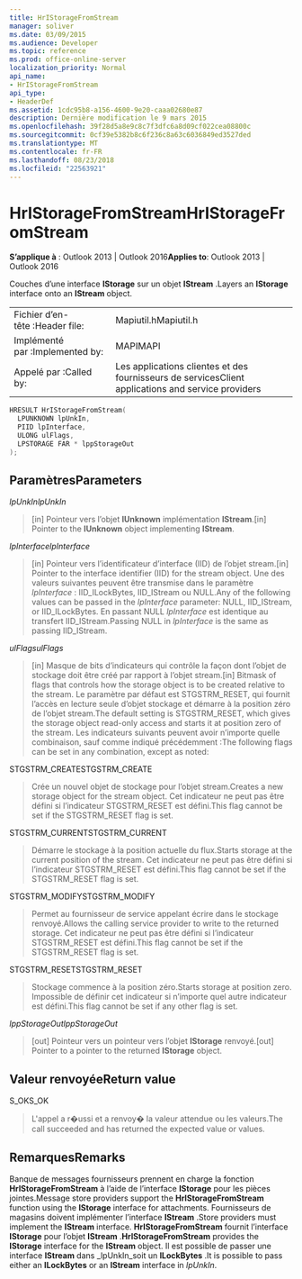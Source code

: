 ```yaml
---
title: HrIStorageFromStream
manager: soliver
ms.date: 03/09/2015
ms.audience: Developer
ms.topic: reference
ms.prod: office-online-server
localization_priority: Normal
api_name:
- HrIStorageFromStream
api_type:
- HeaderDef
ms.assetid: 1cdc95b8-a156-4600-9e20-caaa02680e87
description: Dernière modification le 9 mars 2015
ms.openlocfilehash: 39f28d5a8e9c8c7f3dfc6a8d09cf022cea08800c
ms.sourcegitcommit: 0cf39e5382b8c6f236c8a63c6036849ed3527ded
ms.translationtype: MT
ms.contentlocale: fr-FR
ms.lasthandoff: 08/23/2018
ms.locfileid: "22563921"
---
```

# <a name="hristoragefromstream"></a><span data-ttu-id="7031d-103">HrIStorageFromStream</span><span class="sxs-lookup"><span data-stu-id="7031d-103">HrIStorageFromStream</span></span>

  
  
<span data-ttu-id="7031d-104">**S’applique à** : Outlook 2013 | Outlook 2016</span><span class="sxs-lookup"><span data-stu-id="7031d-104">**Applies to**: Outlook 2013 | Outlook 2016</span></span> 
  
<span data-ttu-id="7031d-105">Couches d’une interface **IStorage** sur un objet **IStream** .</span><span class="sxs-lookup"><span data-stu-id="7031d-105">Layers an **IStorage** interface onto an **IStream** object.</span></span> 
  
|||
|:-----|:-----|
|<span data-ttu-id="7031d-106">Fichier d’en-tête :</span><span class="sxs-lookup"><span data-stu-id="7031d-106">Header file:</span></span>  <br/> |<span data-ttu-id="7031d-107">Mapiutil.h</span><span class="sxs-lookup"><span data-stu-id="7031d-107">Mapiutil.h</span></span>  <br/> |
|<span data-ttu-id="7031d-108">Implémenté par :</span><span class="sxs-lookup"><span data-stu-id="7031d-108">Implemented by:</span></span>  <br/> |<span data-ttu-id="7031d-109">MAPI</span><span class="sxs-lookup"><span data-stu-id="7031d-109">MAPI</span></span>  <br/> |
|<span data-ttu-id="7031d-110">Appelé par :</span><span class="sxs-lookup"><span data-stu-id="7031d-110">Called by:</span></span>  <br/> |<span data-ttu-id="7031d-111">Les applications clientes et des fournisseurs de services</span><span class="sxs-lookup"><span data-stu-id="7031d-111">Client applications and service providers</span></span>  <br/> |
   
```cpp
HRESULT HrIStorageFromStream(
  LPUNKNOWN lpUnkIn,
  PIID lpInterface,
  ULONG ulFlags,
  LPSTORAGE FAR * lppStorageOut
);
```

## <a name="parameters"></a><span data-ttu-id="7031d-112">Paramètres</span><span class="sxs-lookup"><span data-stu-id="7031d-112">Parameters</span></span>

 <span data-ttu-id="7031d-113">_lpUnkIn_</span><span class="sxs-lookup"><span data-stu-id="7031d-113">_lpUnkIn_</span></span>
  
> <span data-ttu-id="7031d-114">[in] Pointeur vers l’objet **IUnknown** implémentation **IStream**.</span><span class="sxs-lookup"><span data-stu-id="7031d-114">[in] Pointer to the **IUnknown** object implementing **IStream**.</span></span> 
    
 <span data-ttu-id="7031d-115">_lpInterface_</span><span class="sxs-lookup"><span data-stu-id="7031d-115">_lpInterface_</span></span>
  
> <span data-ttu-id="7031d-116">[in] Pointeur vers l’identificateur d’interface (IID) de l’objet stream.</span><span class="sxs-lookup"><span data-stu-id="7031d-116">[in] Pointer to the interface identifier (IID) for the stream object.</span></span> <span data-ttu-id="7031d-117">Une des valeurs suivantes peuvent être transmise dans le paramètre _lpInterface_ : IID_ILockBytes, IID_IStream ou NULL.</span><span class="sxs-lookup"><span data-stu-id="7031d-117">Any of the following values can be passed in the  _lpInterface_ parameter: NULL, IID_IStream, or IID_ILockBytes.</span></span> <span data-ttu-id="7031d-118">En passant NULL _lpInterface_ est identique au transfert IID_IStream.</span><span class="sxs-lookup"><span data-stu-id="7031d-118">Passing NULL in  _lpInterface_ is the same as passing IID_IStream.</span></span> 
    
 <span data-ttu-id="7031d-119">_ulFlags_</span><span class="sxs-lookup"><span data-stu-id="7031d-119">_ulFlags_</span></span>
  
> <span data-ttu-id="7031d-120">[in] Masque de bits d’indicateurs qui contrôle la façon dont l’objet de stockage doit être créé par rapport à l’objet stream.</span><span class="sxs-lookup"><span data-stu-id="7031d-120">[in] Bitmask of flags that controls how the storage object is to be created relative to the stream.</span></span> <span data-ttu-id="7031d-121">Le paramètre par défaut est STGSTRM_RESET, qui fournit l’accès en lecture seule d’objet stockage et démarre à la position zéro de l’objet stream.</span><span class="sxs-lookup"><span data-stu-id="7031d-121">The default setting is STGSTRM_RESET, which gives the storage object read-only access and starts it at position zero of the stream.</span></span> <span data-ttu-id="7031d-122">Les indicateurs suivants peuvent avoir n’importe quelle combinaison, sauf comme indiqué précédemment :</span><span class="sxs-lookup"><span data-stu-id="7031d-122">The following flags can be set in any combination, except as noted:</span></span>
    
<span data-ttu-id="7031d-123">STGSTRM_CREATE</span><span class="sxs-lookup"><span data-stu-id="7031d-123">STGSTRM_CREATE</span></span> 
  
> <span data-ttu-id="7031d-124">Crée un nouvel objet de stockage pour l’objet stream.</span><span class="sxs-lookup"><span data-stu-id="7031d-124">Creates a new storage object for the stream object.</span></span> <span data-ttu-id="7031d-125">Cet indicateur ne peut pas être défini si l’indicateur STGSTRM_RESET est défini.</span><span class="sxs-lookup"><span data-stu-id="7031d-125">This flag cannot be set if the STGSTRM_RESET flag is set.</span></span> 
    
<span data-ttu-id="7031d-126">STGSTRM_CURRENT</span><span class="sxs-lookup"><span data-stu-id="7031d-126">STGSTRM_CURRENT</span></span> 
  
> <span data-ttu-id="7031d-127">Démarre le stockage à la position actuelle du flux.</span><span class="sxs-lookup"><span data-stu-id="7031d-127">Starts storage at the current position of the stream.</span></span> <span data-ttu-id="7031d-128">Cet indicateur ne peut pas être défini si l’indicateur STGSTRM_RESET est défini.</span><span class="sxs-lookup"><span data-stu-id="7031d-128">This flag cannot be set if the STGSTRM_RESET flag is set.</span></span> 
    
<span data-ttu-id="7031d-129">STGSTRM_MODIFY</span><span class="sxs-lookup"><span data-stu-id="7031d-129">STGSTRM_MODIFY</span></span> 
  
> <span data-ttu-id="7031d-130">Permet au fournisseur de service appelant écrire dans le stockage renvoyé.</span><span class="sxs-lookup"><span data-stu-id="7031d-130">Allows the calling service provider to write to the returned storage.</span></span> <span data-ttu-id="7031d-131">Cet indicateur ne peut pas être défini si l’indicateur STGSTRM_RESET est défini.</span><span class="sxs-lookup"><span data-stu-id="7031d-131">This flag cannot be set if the STGSTRM_RESET flag is set.</span></span> 
    
<span data-ttu-id="7031d-132">STGSTRM_RESET</span><span class="sxs-lookup"><span data-stu-id="7031d-132">STGSTRM_RESET</span></span> 
  
> <span data-ttu-id="7031d-133">Stockage commence à la position zéro.</span><span class="sxs-lookup"><span data-stu-id="7031d-133">Starts storage at position zero.</span></span> <span data-ttu-id="7031d-134">Impossible de définir cet indicateur si n’importe quel autre indicateur est défini.</span><span class="sxs-lookup"><span data-stu-id="7031d-134">This flag cannot be set if any other flag is set.</span></span> 
    
 <span data-ttu-id="7031d-135">_lppStorageOut_</span><span class="sxs-lookup"><span data-stu-id="7031d-135">_lppStorageOut_</span></span>
  
> <span data-ttu-id="7031d-136">[out] Pointeur vers un pointeur vers l’objet **IStorage** renvoyé.</span><span class="sxs-lookup"><span data-stu-id="7031d-136">[out] Pointer to a pointer to the returned **IStorage** object.</span></span> 
    
## <a name="return-value"></a><span data-ttu-id="7031d-137">Valeur renvoyée</span><span class="sxs-lookup"><span data-stu-id="7031d-137">Return value</span></span>

<span data-ttu-id="7031d-138">S_OK</span><span class="sxs-lookup"><span data-stu-id="7031d-138">S_OK</span></span> 
  
> <span data-ttu-id="7031d-139">L'appel a r�ussi et a renvoy� la valeur attendue ou les valeurs.</span><span class="sxs-lookup"><span data-stu-id="7031d-139">The call succeeded and has returned the expected value or values.</span></span>
    
## <a name="remarks"></a><span data-ttu-id="7031d-140">Remarques</span><span class="sxs-lookup"><span data-stu-id="7031d-140">Remarks</span></span>

<span data-ttu-id="7031d-141">Banque de messages fournisseurs prennent en charge la fonction **HrIStorageFromStream** à l’aide de l’interface **IStorage** pour les pièces jointes.</span><span class="sxs-lookup"><span data-stu-id="7031d-141">Message store providers support the **HrIStorageFromStream** function using the **IStorage** interface for attachments.</span></span> <span data-ttu-id="7031d-142">Fournisseurs de magasins doivent implémenter l’interface **IStream** .</span><span class="sxs-lookup"><span data-stu-id="7031d-142">Store providers must implement the **IStream** interface.</span></span> <span data-ttu-id="7031d-143">**HrIStorageFromStream** fournit l’interface **IStorage** pour l’objet **IStream** .</span><span class="sxs-lookup"><span data-stu-id="7031d-143">**HrIStorageFromStream** provides the **IStorage** interface for the **IStream** object.</span></span> <span data-ttu-id="7031d-144">Il est possible de passer une interface **IStream** dans _lpUnkIn_soit un **ILockBytes** .</span><span class="sxs-lookup"><span data-stu-id="7031d-144">It is possible to pass either an **ILockBytes** or an **IStream** interface in  _lpUnkIn_.</span></span> 
  


